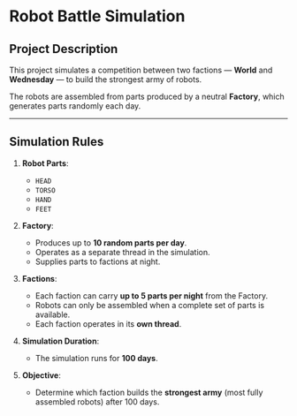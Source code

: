 # Robot Battle Simulation

## Project Description

This project simulates a competition between two factions — **World** and **Wednesday** — to build the strongest army of robots.

The robots are assembled from parts produced by a neutral **Factory**, which generates parts randomly each day.

---

## Simulation Rules

1. **Robot Parts**:
    - `HEAD`
    - `TORSO`
    - `HAND`
    - `FEET`

2. **Factory**:
    - Produces up to **10 random parts per day**.
    - Operates as a separate thread in the simulation.
    - Supplies parts to factions at night.

3. **Factions**:
    - Each faction can carry **up to 5 parts per night** from the Factory.
    - Robots can only be assembled when a complete set of parts is available.
    - Each faction operates in its **own thread**.

4. **Simulation Duration**:
    - The simulation runs for **100 days**.

5. **Objective**:
    - Determine which faction builds the **strongest army** (most fully assembled robots) after 100 days.
